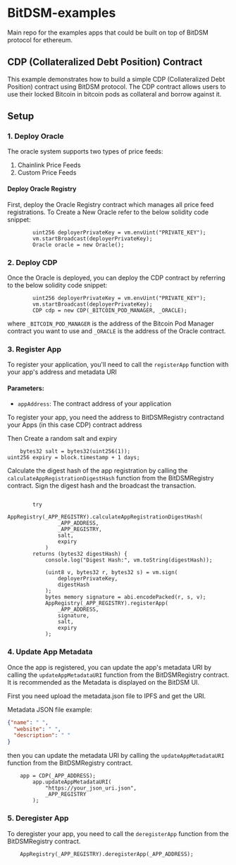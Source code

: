 # BitDSM-examples

Main repo for the examples apps that could be built on top of BitDSM protocol for ethereum.

## CDP (Collateralized Debt Position) Contract

This example demonstrates how to build a simple CDP (Collateralized Debt Position) contract using BitDSM protocol. The CDP contract allows users to use their locked Bitcoin in bitcoin pods as collateral and borrow against it.

## Setup

### 1. Deploy Oracle

The oracle system supports two types of price feeds:
1. Chainlink Price Feeds
2. Custom Price Feeds

#### Deploy Oracle Registry

First, deploy the Oracle Registry contract which manages all price feed registrations.
To Create a New Oracle refer to the below solidity code snippet:

```solidity
        uint256 deployerPrivateKey = vm.envUint("PRIVATE_KEY");
        vm.startBroadcast(deployerPrivateKey);
        Oracle oracle = new Oracle();
```


### 2. Deploy CDP
Once the Oracle is deployed, you can deploy the CDP contract by referring to the below solidity code snippet:

```solidity
        uint256 deployerPrivateKey = vm.envUint("PRIVATE_KEY");
        vm.startBroadcast(deployerPrivateKey);
        CDP cdp = new CDP(_BITCOIN_POD_MANAGER, _ORACLE);
```

where `_BITCOIN_POD_MANAGER` is the address of the Bitcoin Pod Manager contract you want to use and `_ORACLE` is the address of the Oracle contract.


### 3. Register App

To register your application, you'll need to call the `registerApp` function with your app's address and metadata URI

#### Parameters:
- `appAddress`: The contract address of your application


To register your app, you need the address to BitDSMRegistry contractand your Apps (in this case CDP) contract address

Then Create a random salt and expiry
```solidity
    bytes32 salt = bytes32(uint256(1));
uint256 expiry = block.timestamp + 1 days;
```

 Calculate the digest hash of the app registration by calling the `calculateAppRegistrationDigestHash` function from the BitDSMRegistry contract. Sign the digest hash and the broadcast the transaction.

```solidity vm.startBroadcast(deployerPrivateKey);

        try
            AppRegistry(_APP_REGISTRY).calculateAppRegistrationDigestHash(
                _APP_ADDRESS,
                _APP_REGISTRY,
                salt,
                expiry
            )
        returns (bytes32 digestHash) {
            console.log("Digest Hash:", vm.toString(digestHash));

            (uint8 v, bytes32 r, bytes32 s) = vm.sign(
                deployerPrivateKey,
                digestHash
            );
            bytes memory signature = abi.encodePacked(r, s, v);
            AppRegistry(_APP_REGISTRY).registerApp(
                _APP_ADDRESS,
                signature,
                salt,
                expiry
            );
```

### 4. Update App Metadata

Once the app is registered, you can update the app's metadata URI by calling the `updateAppMetadataURI` function from the BitDSMRegistry contract. It is recommended as the Metadata is displayed on the BitDSM UI.

First you need upload the metadata.json file to IPFS and get the URI. 

Metadata JSON file example:
```json
{"name": " ",
  "website": " ",
  "description": " "
}
```

then you can update the metadata URI by calling the `updateAppMetadataURI` function from the BitDSMRegistry contract.

```solidity
    app = CDP(_APP_ADDRESS);
        app.updateAppMetadataURI(
            "https://your_json_uri.json",
            _APP_REGISTRY
        );
```


### 5. Deregister App

To deregister your app, you need to call the `deregisterApp` function from the BitDSMRegistry contract.

```solidity
    AppRegistry(_APP_REGISTRY).deregisterApp(_APP_ADDRESS);
```

